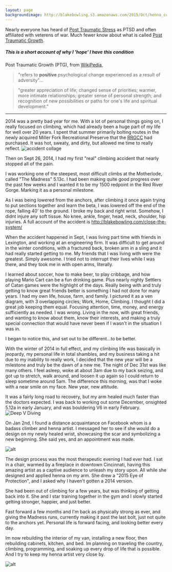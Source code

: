 ```yaml
---
layout: page
backgroundimage: http://blakebowling.s3.amazonaws.com/2015/Oct/henna_colorado.jpg
---
```



Nearly everyone has heard of [Post Traumatic Stress](http://en.wikipedia.org/wiki/Posttraumatic_stress_disorder) as PTSD and often affiliated with veterens of war.  Much fewer know about what is called [Post Traumatic Growth](http://en.wikipedia.org/wiki/Posttraumatic_growth).


##### This is a short account of why I 'hope' I have this condition


Post Traumatic Growth (PTG), from [WikiPedia](http://en.wikipedia.org/wiki/Posttraumatic_growth),
>"refers to <b>positive</b> psychological change experienced as a result of adversity"...

>"greater appreciation of life; changed sense of priorities; warmer, more intimate relationships; greater sense of personal strength; and recognition of new possibilities or paths for one's life and spiritual development."

<hr>

2014 was a pretty bad year for me. With a lot of personal things going on, I really focused on climbing, which had already been a huge part of my life for well over 20 years.  I spent that summer primarily bolting routes in the newly acquired Miller Fork Recreational Preserve that the [RRGCC](http://rrgcc.org) had purchased.  It was hot, sweaty, and dirty, but allowed me time to really reflect.
![accident collage](http://blakebowling.s3.amazonaws.com/2014/Oct/accident_collage.jpg)

Then on Sept 26, 2014, I had my first "real" climbing accident that nearly stopped all of the pain.

I was working one of the steepest, most difficult climbs at the Motherlode, called "The Madness" 5.13c.  I had been making quite good progress over the past few weeks and I wanted it to be my 1500 redpoint in the Red River Gorge. Marking it as a personal milestone.

As I was being lowered from the anchors, after climbing it once again trying to put sections together and learn the beta, I was lowered off the end of the rope, falling 40' to the ground.  I broke my back and right wrist.  Somehow, I didnt injure any soft tissue.  No knee, ankle, finger, head, neck, shoulder, hip injuries. A full account of the accident is http://blakebowling.com/close-the-system/

When the accident happened in Sept, I was living part time with friends in Lexington, and working at an engineering firm. It was difficult to get around in the winter conditions, with a fractured back, broken arm in a sling and it had really started getting to me.  My friends that I was living with were the greatest. Simply awesome. I tried not to interrupt their lives while I was there, and they took me in with open arms, literally.

I learned about soccer, how to make beer, to play cribbage, and how playing Mario Cart can be a fun drinking game. Plus nearly nighty Settlers of Catan games were the highlight of the days. Really being with and truly getting to know great friends better is something I had not done for many years. I had my own life, house, farm, and family. I pictured it as a ven diagram, with 3 overlapping circles; Work, Home, Climbing. I thought I did a great job keeping them equal. Focusing attention, time, money, and energy sufficiently as needed. I was wrong. Living in the now, with great friends, and wanting to know about them, know their interests, and making a truly special connection that would have never been if I wasn't in the situation I was in.

I began to notice this, and set out to be different...to be better.

With the winter of 2014 in full effect, and my climbing life was basically in jeopardy, my personal life in total shambles, and my business taking a hit due to my inability to really work, I decided that the new year will be a milestone and truly be the dawn of a new me.  The night of Dec 31st was like many others. I feel asleep, woke at about 3am due to my back seizing, and got up to stretch, walk around, and loosen it up again so I could return to sleep sometime around 5am. The difference this morning, was that I woke with a near smile on my face. New year, new attitude.

It was a fairly long road to recovery, but my arm healed much faster than the doctors expected. I was back to working out some December, onsighted 5.12a in early January, and was bouldering V6 in early February.
![Deep V Diving](http://blakebowling.s3.amazonaws.com/2015/Mar/deep_v_diving.jpg)

On Jan 2nd, I found a distance acquaintance on Facebook whom is a badass climber and henna artist.  I messaged her to see if she would do a design on my newly healed wrist, showcasing the scar and symbolizing a new beginning.  She said yes, and an appointment was made.

![alt](http://blakebowling.s3.amazonaws.com/2015/Oct/first_henna.jpg)

The design process was the most therapeutic evening I had ever had. I sat in a chair, warmed by a fireplace in downtown Cincinnati, having this amazing artist as a captive audience to unleash my story upon. All while she designed and applied henna on my arm. She drew a "2015 Eye of Protection", and I asked why I haven't gotten a 2014 version.

She had been out of climbing for a few years, but was thinking of getting back into it. She and I star training together in the gym and I slowly started getting stronger, happier, and just better.

Fast forward a few months and I'm back as physically strong as ever, and giving the Madness runs, currently making it past the last bolt, just not quite to the anchors yet. Personal life is forward facing, and looking better every day.

Im now rebuilding the interior of my van, installing a new floor, then rebuilding cabinets, kitchen, and bed. Im planning on traveling the country, climbing, programming, and soaking up every drop of life that is possible. And I try to keep my henna artist very close by.

![alt](http://blakebowling.s3.amazonaws.com/2015/Oct/henna_colorado.jpg)


